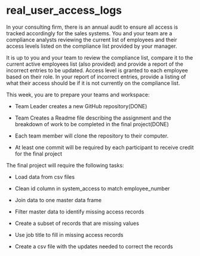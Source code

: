 # real_user_access_logs
In your consulting firm, there is an annual audit to ensure all access is tracked accordingly for the sales systems. You and your team are a compliance analysts reviewing the current list of employees and their access levels listed on the compliance list provided by your manager.

It is up to you and your team to review the compliance list, compare it to the current active employees list (also provided) and provide a report of the incorrect entries to be updated. Access level is granted to each employee based on their role. In your report of incorrect entries, provide a listing of what their access should be if it is not currently on the compliance list.

This week, you are to prepare your teams and workspace:

* Team Leader creates a new GitHub repository(DONE)

* Team Creates a Readme file describing the assignment and the breakdown of work to be completed in the final project(DONE)

* Each team member will clone the repository to their computer.

* At least one commit will be required by each participant to receive credit for the final project

 

The final project will require the following tasks:

* Load data from csv files

* Clean id column in system_access to match employee_number

* Join data to one master data frame

* Filter master data to identify missing access records

* Create a subset of records that are missing values

* Use job title to fill in missing access records

* Create a csv file with the updates needed to correct the records
